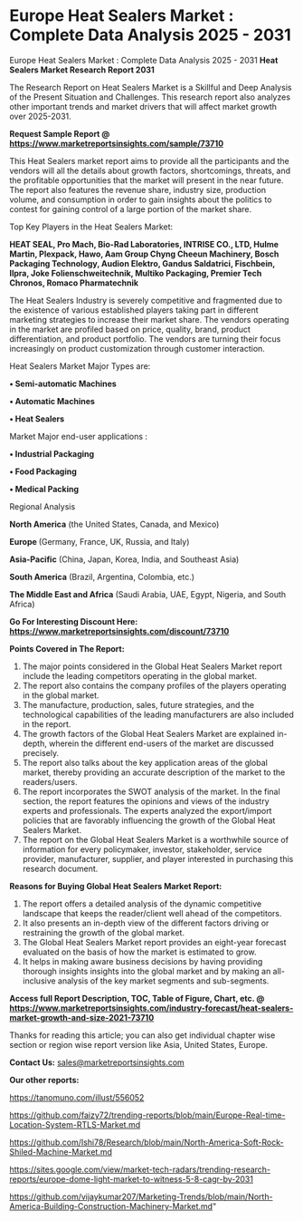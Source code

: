 # Europe Heat Sealers Market : Complete Data Analysis 2025 - 2031
Europe Heat Sealers Market : Complete Data Analysis 2025 - 2031
<strong>Heat Sealers Market Research Report 2031</strong>

The Research Report on Heat Sealers Market is a Skillful and Deep Analysis of the Present Situation and Challenges. This research report also analyzes other important trends and market drivers that will affect market growth over 2025-2031.

<strong>Request Sample Report @ <a href=https://www.marketreportsinsights.com/sample/73710>https://www.marketreportsinsights.com/sample/73710</a></strong>

This Heat Sealers market report aims to provide all the participants and the vendors will all the details about growth factors, shortcomings, threats, and the profitable opportunities that the market will present in the near future. The report also features the revenue share, industry size, production volume, and consumption in order to gain insights about the politics to contest for gaining control of a large portion of the market share.

Top Key Players in the Heat Sealers Market:

<strong>HEAT SEAL, Pro Mach, Bio-Rad Laboratories, INTRISE CO., LTD, Hulme Martin, Plexpack, Hawo, Aam Group Chyng Cheeun Machinery, Bosch Packaging Technology, Audion Elektro, Gandus Saldatrici, Fischbein, Ilpra, Joke Folienschweitechnik, Multiko Packaging, Premier Tech Chronos, Romaco Pharmatechnik</strong>

The Heat Sealers Industry is severely competitive and fragmented due to the existence of various established players taking part in different marketing strategies to increase their market share. The vendors operating in the market are profiled based on price, quality, brand, product differentiation, and product portfolio. The vendors are turning their focus increasingly on product customization through customer interaction.

Heat Sealers Market Major Types are:

<strong>• Semi-automatic Machines

• Automatic Machines

• Heat Sealers</strong>

Market Major end-user applications :

<strong>• Industrial Packaging

• Food Packaging

• Medical Packing</strong>

Regional Analysis

</u><strong><b>North America</b></strong> (the United States, Canada, and Mexico)

<strong><b>Europe </b></strong>(Germany, France, UK, Russia, and Italy)

<strong><b>Asia-Pacific</b></strong> (China, Japan, Korea, India, and Southeast Asia)

<strong><b>South America</b></strong> (Brazil, Argentina, Colombia, etc.)

<strong><b>The Middle East and Africa</b></strong> (Saudi Arabia, UAE, Egypt, Nigeria, and South Africa)

<strong>Go For Interesting Discount Here: <a href=https://www.marketreportsinsights.com/discount/73710>https://www.marketreportsinsights.com/discount/73710</a></strong>

<strong>Points Covered in The Report:</strong>
<ol>
  <li>The major points considered in the Global Heat Sealers Market report include the leading competitors operating in the global market.</li>
  <li>The report also contains the company profiles of the players operating in the global market.</li>
  <li>The manufacture, production, sales, future strategies, and the technological capabilities of the leading manufacturers are also included in the report.</li>
  <li>The growth factors of the Global Heat Sealers Market are explained in-depth, wherein the different end-users of the market are discussed precisely.</li>
  <li>The report also talks about the key application areas of the global market, thereby providing an accurate description of the market to the readers/users.</li>
  <li>The report incorporates the SWOT analysis of the market. In the final section, the report features the opinions and views of the industry experts and professionals. The experts analyzed the export/import policies that are favorably influencing the growth of the Global Heat Sealers Market.</li>
  <li>The report on the Global Heat Sealers Market is a worthwhile source of information for every policymaker, investor, stakeholder, service provider, manufacturer, supplier, and player interested in purchasing this research document.</li>
</ol>
<strong>Reasons for Buying Global Heat Sealers Market Report:</strong>

<ol>
  <li>The report offers a detailed analysis of the dynamic competitive landscape that keeps the reader/client well ahead of the competitors.</li>
  <li>It also presents an in-depth view of the different factors driving or restraining the growth of the global market.</li>
  <li>The Global Heat Sealers Market report provides an eight-year forecast evaluated on the basis of how the market is estimated to grow.</li>
  <li>It helps in making aware business decisions by having providing thorough insights insights into the global market and by making an all-inclusive analysis of the key market segments and sub-segments.</li>
</ol>
<strong>Access full Report Description, TOC, Table of Figure, Chart, etc. @ <a href=https://www.marketreportsinsights.com/industry-forecast/heat-sealers-market-growth-and-size-2021-73710>https://www.marketreportsinsights.com/industry-forecast/heat-sealers-market-growth-and-size-2021-73710</a></strong>


Thanks for reading this article; you can also get individual chapter wise section or region wise report version like Asia, United States, Europe.

<strong>Contact Us:</strong>
sales@marketreportsinsights.com

<strong>Our other reports:</strong>

<a href=https://tanomuno.com/illust/556052>https://tanomuno.com/illust/556052</a>

<a href=https://github.com/faizy72/trending-reports/blob/main/Europe-Real-time-Location-System-RTLS-Market.md>https://github.com/faizy72/trending-reports/blob/main/Europe-Real-time-Location-System-RTLS-Market.md</a>

<a href=https://github.com/Ishi78/Research/blob/main/North-America-Soft-Rock-Shiled-Machine-Market.md>https://github.com/Ishi78/Research/blob/main/North-America-Soft-Rock-Shiled-Machine-Market.md</a>

<a href=https://sites.google.com/view/market-tech-radars/trending-research-reports/europe-dome-light-market-to-witness-5-8-cagr-by-2031>https://sites.google.com/view/market-tech-radars/trending-research-reports/europe-dome-light-market-to-witness-5-8-cagr-by-2031</a>

<a href=https://github.com/vijaykumar207/Marketing-Trends/blob/main/North-America-Building-Construction-Machinery-Market.md>https://github.com/vijaykumar207/Marketing-Trends/blob/main/North-America-Building-Construction-Machinery-Market.md</a>"
